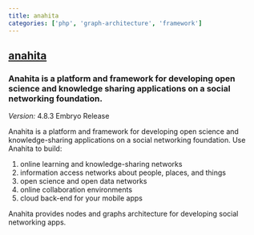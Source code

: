 ```yaml
---
title: anahita
categories: ['php', 'graph-architecture', 'framework']
---
```

## [anahita](https://github.com/anahitasocial/anahita)

### Anahita is a platform and framework for developing open science and knowledge sharing applications on a social networking foundation.


*Version:* 4.8.3 Embryo Release

Anahita is a platform and framework for developing open science and knowledge-sharing applications on a social networking foundation. Use Anahita to build:

1. online learning and knowledge-sharing networks
1. information access networks about people, places, and things
1. open science and open data networks
1. online collaboration environments
1. cloud back-end for your mobile apps

Anahita provides nodes and graphs architecture for developing social networking apps.
